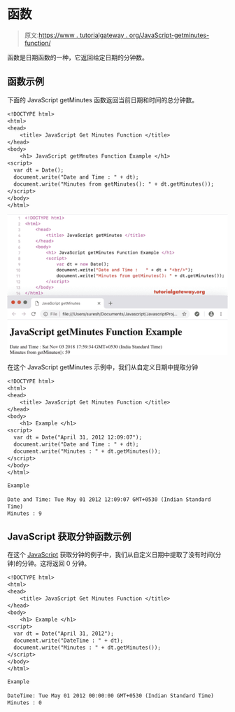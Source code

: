 # 函数

> 原文:[https://www . tutorialgateway . org/JavaScript-getminutes-function/](https://www.tutorialgateway.org/javascript-getminutes-function/)

函数是日期函数的一种，它返回给定日期的分钟数。

## 函数示例

下面的 JavaScript getMinutes 函数返回当前日期和时间的总分钟数。

```
<!DOCTYPE html>
<html>
<head>
    <title> JavaScript Get Minutes Function </title>
</head>
<body>
    <h1> JavaScript getMnutes Function Example </h1>
<script>
  var dt = Date();  
  document.write("Date and Time : " + dt);
  document.write("Minutes from getMinutes(): " + dt.getMinutes());
</script>
</body>
</html>
```

![JavaScript getMinutes Function 1](img/4c6b553b52bd80ebd94d5b2ad481776b.png)

在这个 JavaScript getMinutes 示例中，我们从自定义日期中提取分钟

```
<!DOCTYPE html>
<html>
<head>
    <title> JavaScript Get Minutes Function </title>
</head>
<body>
    <h1> Example </h1>
<script>
  var dt = Date("April 31, 2012 12:09:07");
  document.write("Date and Time : " + dt);
  document.write("Minutes : " + dt.getMinutes());
</script>
</body>
</html>
```

```
Example

Date and Time: Tue May 01 2012 12:09:07 GMT+0530 (Indian Standard Time)
Minutes : 9
```

## JavaScript 获取分钟函数示例

在这个 [JavaScript](https://www.tutorialgateway.org/javascript/) 获取分钟的例子中，我们从自定义日期中提取了没有时间(分钟)的分钟。这将返回 0 分钟。

```
<!DOCTYPE html>
<html>
<head>
    <title> JavaScript Get Minutes Function </title>
</head>
<body>
    <h1> Example </h1>
<script>
  var dt = Date("April 31, 2012");
  document.write("DateTime : " + dt);
  document.write("Minutes : " + dt.getMinutes());
</script>
</body>
</html>
```

```
Example

DateTime: Tue May 01 2012 00:00:00 GMT+0530 (Indian Standard Time)
Minutes : 0
```